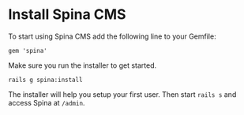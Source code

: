 # Install Spina CMS

To start using Spina CMS add the following line to your Gemfile:

```
gem 'spina'
```

Make sure you run the installer to get started.

```
rails g spina:install
```

The installer will help you setup your first user.
Then start `rails s` and access Spina at `/admin`.
